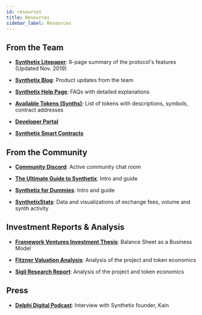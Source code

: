 ```yaml
---
id: resources
title: Resources
sidebar_label: Resources
---
```


## From the Team

- **<a class="link" target="_blank" href="https://www.synthetix.io/uploads/synthetix_litepaper.pdf">Synthetix Litepaper</a>**: 8-page summary of the protocol's features (Updated Nov. 2019)

- **<a class="link" target="_blank" href="https://blog.synthetix.io/">Synthetix Blog</a>**: Product updates from the team

- **<a class="link" target="_blank" href="https://help.synthetix.io/">Synthetix Help Page</a>**: FAQs with detailed explanations

- **<a class="link" target="_blank" href="https://www.synthetix.io/tokens">Available Tokens (Synths)</a>**: List of tokens with descriptions, symbols, contract addresses

- **<a class="link" target="_blank" href="https://developer.synthetix.io/api/docs/home.html">Developer Portal</a>**

- **<a class="link" target="_blank" href="https://developer.synthetix.io/api/docs/deployed-contracts.html">Synthetix Smart Contracts</a>**


## From the Community

- **<a class="link" target="_blank" href="https://discordapp.com/channels/413890591840272394/413890591840272398">Community Discord</a>**: Active community chat room

- **<a class="link" target="_blank" href="https://defitutorials.substack.com/p/the-ultimate-guide-to-synthetix">The Ultimate Guide to Synthetix</a>**: Intro and guide

- **<a class="link" target="_blank" href="https://www.publish0x.com/twicecrypto/synthetix-dummies-xdnxle">Synthetix for Dummies</a>**: Intro and guide

- **<a class="link" target="_blank" href="http://synthetixstats.com/">SynthetixStats</a>**: Data and visualizations of exchange fees, volume and synth activity


## Investment Reports & Analysis

- **<a class="link" target="_blank" href="https://thedefiant.substack.com/p/balance-sheet-as-a-business-model">Framework Ventures Investment Thesis</a>**: Balance Sheet as a Business Model

- **<a class="link" target="_blank" href="https://medium.com/fitzner-blockchain-consulting/token-tuesdays-synthetix-snx-5244a17273f2">Fitzner Valuation Analysis</a>**: Analysis of the project and token economics

- **<a class="link" target="_blank" href="https://sigilfund.com/research/synthetix-io-sigil-research/">Sigil Research Report</a>**: Analysis of the project and token economics

## Press

- **<a class="link" target="_blank" href="https://fiftyonepercent.podbean.com/e/synthetixs-kain-warwick-how-ethereum-will-absorb-a-trillion-dollar-market/">Delphi Digital Podcast</a>**: Interview with Synthetix founder, Kain
